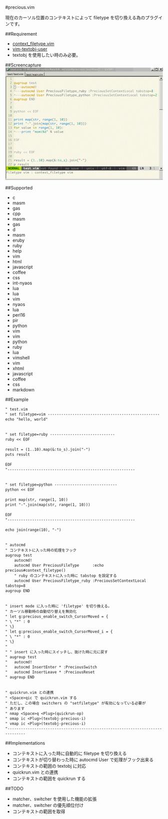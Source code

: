 #precious.vim

現在のカーソル位置のコンテキストによって filetype を切り換える為のプラグインです。


##Requirement

* [context_filetype.vim](https://github.com/Shougo/context_filetype.vim)
* [vim-textobj-user](https://github.com/kana/vim-textobj-user)
 * textobj を使用したい時のみ必要。



##Screencapture
![capture](images/capture.gif)


##Supported
* c
 * masm
 * gas
* cpp
 * masm
 * gas
* d
 * masm
* eruby
 * ruby
* help
 * vim
* html
 * javascript
 * coffee
 * css
* int-nyaos
 * lua
* lua
 * vim
* nyaos
 * lua
* perl16
 * pir
* python
 * vim
* vim
 * python
 * ruby
 * lua
* vimshell
 * vim
* xhtml
 * javascript
 * coffee
 * css
* markdown


##Example

```vim
" test.vim
" set filetype=vim --------------------------------------------------
echo "hello, world"


" set filetype=ruby -----------------------------
ruby << EOF

result = (1..10).map(&:to_s).join("-")
puts result

EOF
"---------------------------------------------------------


" set filetype=python ----------------------------
python << EOF

print map(str, range(1, 10))
print "-".join(map(str, range(1, 10)))

EOF
"---------------------------------------------------------

echo join(range(10), "-")


" autocmd
" コンテキストに入った時の処理をフック
augroup test
	autocmd!
	autocmd User PreciousFileType      :echo precious#context_filetype()
	" ruby のコンテキストに入った時に tabstop を設定する
	autocmd User PreciousFiletype_ruby :PreciousSetContextLocal tabstop=8
augroup END


" insert mode に入った時に 'filetype' を切り換える。
" カーソル移動時の自動切り替えを無効化
" let g:precious_enable_switch_CursorMoved = {
" \	"*" : 0
" \}
" let g:precious_enable_switch_CursorMoved_i = {
" \	"*" : 0
" \}
" 
" " insert に入った時にスイッチし、抜けた時に元に戻す
" augroup test
" 	autocmd!
" 	autocmd InsertEnter * :PreciousSwitch
" 	autocmd InsertLeave * :PreciousReset
" augroup END


" quickrun.vim との連携
" <Space>qic で quickrun.vim する
" ただし、この場合 switchers の "setfiletype" が有効になっている必要が
" あります
" nmap <Space>q <Plug>(quickrun-op)
" omap ic <Plug>(textobj-precious-i)
" vmap ic <Plug>(textobj-precious-i)
"------------------------------------------------------------------------------
```


##Implementations

* コンテキストに入った時に自動的に filetype を切り換える
* コンテキストが切り替わった時に autocmd User で処理がフック出来る
* コンテキストの範囲の textobj に対応
* quickrun.vim との連携
 * コンテキストの範囲を quickrun する


##TODO

* matcher、switcher を使用した機能の拡張
* matcher、switcher の優先順位付け
* コンテキストの範囲を取得


